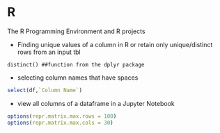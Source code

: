# R
The R Programming Environment and R projects

* Finding unique values of a column in R or retain only unique/distinct rows from an input tbl

```
distinct() ##function from the dplyr package
``` 

* selecting column names that have spaces

```R
select(df,`Column Name`)
```
* view all columns of a dataframe in a Jupyter Notebook
```R
options(repr.matrix.max.rows = 100)
options(repr.matrix.max.cols = 30)
```
